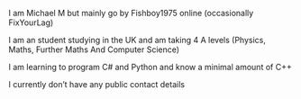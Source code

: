 I am Michael M but mainly go by Fishboy1975 online (occasionally FixYourLag)

I am an student studying in the UK and am taking 4 A levels (Physics, Maths, Further Maths And Computer Science)

I am learning to program C# and Python and know a minimal amount of C++

I currently don’t have any public contact details
